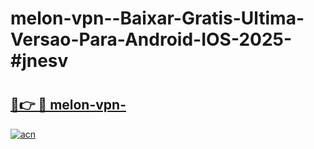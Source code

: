 # melon-vpn--Baixar-Gratis-Ultima-Versao-Para-Android-IOS-2025-#jnesv

# <h2><a href="https://ainizakaria.my?title=melon-vpn-&ref=24M">🔗👉 🔴 melon-vpn-</a></h2>

[![acn](https://github.com/user-attachments/assets/0f9c940e-d8b0-45ae-aac7-cd30a18b3e1c)](https://ainizakaria.my?title=melon-vpn-&ref=24M)

